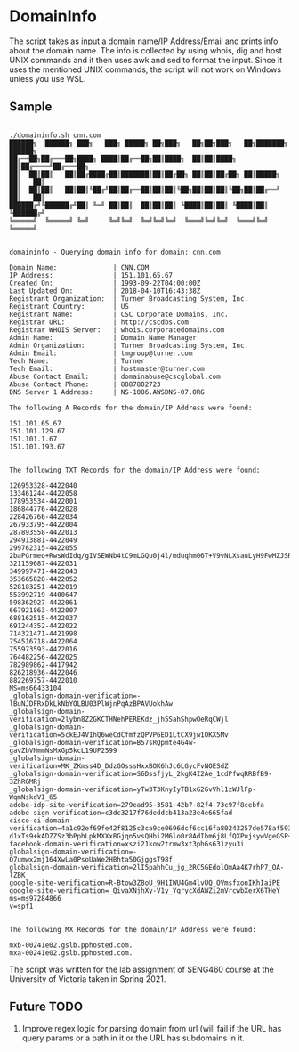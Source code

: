 # DomainInfo

The script takes as input a domain name/IP Address/Email and prints info about the domain name. The info is collected by using 
whois, dig and host UNIX commands and it then uses awk and sed to format the input. Since it uses the mentioned UNIX commands,
the script will not work on Windows unless you use WSL.

## Sample 
```shell

./domaininfo.sh cnn.com
██████╗  ██████╗ ███╗   ███╗ █████╗ ██╗███╗   ██╗██╗███╗   ██╗███████╗ ██████╗ 
██╔══██╗██╔═══██╗████╗ ████║██╔══██╗██║████╗  ██║██║████╗  ██║██╔════╝██╔═══██╗
██║  ██║██║   ██║██╔████╔██║███████║██║██╔██╗ ██║██║██╔██╗ ██║█████╗  ██║   ██║
██║  ██║██║   ██║██║╚██╔╝██║██╔══██║██║██║╚██╗██║██║██║╚██╗██║██╔══╝  ██║   ██║
██████╔╝╚██████╔╝██║ ╚═╝ ██║██║  ██║██║██║ ╚████║██║██║ ╚████║██║     ╚██████╔╝
╚═════╝  ╚═════╝ ╚═╝     ╚═╝╚═╝  ╚═╝╚═╝╚═╝  ╚═══╝╚═╝╚═╝  ╚═══╝╚═╝      ╚═════╝ 
                                                                               

domaininfo - Querying domain info for domain: cnn.com

Domain Name:              | CNN.COM
IP Address:               | 151.101.65.67
Created On:               | 1993-09-22T04:00:00Z
Last Updated On:          | 2018-04-10T16:43:38Z
Registrant Organization:  | Turner Broadcasting System, Inc.
Registrant Country:       | US
Registrant Name:          | CSC Corporate Domains, Inc.
Registrar URL:            | http://cscdbs.com
Registrar WHOIS Server:   | whois.corporatedomains.com
Admin Name:               | Domain Name Manager
Admin Organization:       | Turner Broadcasting System, Inc.
Admin Email:              | tmgroup@turner.com
Tech Name:                | Turner
Tech Email:               | hostmaster@turner.com
Abuse Contact Email:      | domainabuse@cscglobal.com
Abuse Contact Phone:      | 8887802723
DNS Server 1 Address:     | NS-1086.AWSDNS-07.ORG

The following A Records for the domain/IP Address were found:

151.101.65.67
151.101.129.67
151.101.1.67
151.101.193.67


The following TXT Records for the domain/IP Address were found:

126953328-4422040
133461244-4422058
178953534-4422001
186844776-4422028
228426766-4422034
267933795-4422004
287893558-4422013
294913881-4422049
299762315-4422055
2baPGrmeo+RwsWdIdq/gIVSEWNb4tC9mLGQu0j4l/mduqhm06T+V9vNLXsauLyH9FwMZJSRHvj/YHGKOVWRylw==
321159687-4422031
349997471-4422043
353665828-4422052
528183251-4422019
553992719-4400647
598362927-4422061
667921863-4422007
688162515-4422037
691244352-4422022
714321471-4421998
754516718-4422064
755973593-4422016
764482256-4422025
782989862-4417942
826218936-4422046
882269757-4422010
MS=ms66433104
_globalsign-domain-verification=-lBuNJDFRxDkLkNbYOLBU03PlWjnPqAzBPAVUokhAw
_globalsign-domain-verification=2lybn8Z2GKCTHNehPEREKdz_jh5SahShpwOeRqCWjl
_globalsign-domain-verification=5ckEJ4VIhQ6weCdCfmfzQPVP6ED1LtCX9jw1OKX5Mv
_globalsign-domain-verification=B57sRQpmte4G4w-gavZbVNmmNsMxGp5kcL19UP2599
_globalsign-domain-verification=MK_ZKmss4D_DdzGOsssHxxBOK6hJc6LGycFvNOESdZ
_globalsign-domain-verification=S6DssfjyL_2kgK4I2Ae_1cdPfwqRRBfB9-3ZhRGMRj
_globalsign-domain-verification=yTw3T3KnyIyTB1xG2GvVhl1zWJlFp-WqmNskdVI_65
adobe-idp-site-verification=279ead95-3581-42b7-82f4-73c97f8cebfa
adobe-sign-verification=c3dc3217f76deddcb413a23e4e665fad
cisco-ci-domain-verification=4a1c92ef69fe42f8125c3ca9ce0696dcf6cc16fa80243257de578af593d19548
d1xTs9+kADZZSz3bPphLpkMXXxBGjqn5vsQHhi2M6lo0r8AdIbm6j8LfQXPujsywVgeGSP+AXWX0vO9Iep5cUg==
facebook-domain-verification=xszi21kow2trmw3xt3ph6s631zyu3i
globalsign-domain-verification=-Q7umwx2mj164XwLa0PsoUaWe2HBhta50GjggsT98f
globalsign-domain-verification=2lI5pahhCu_jg_2RC5GEdolQmAa4K7rhP7_OA-lZBK
google-site-verification=R-Btow3Z8oU_9H1IWU4Gm4lvUQ_OVmsfxonIKhIaiPE
google-site-verification=_QivaXNjhXy-V1y_YqrycXdAWZi2mVrcwbXerX6THeY
ms=ms97284866
v=spf1


The following MX Records for the domain/IP Address were found:

mxb-00241e02.gslb.pphosted.com.
mxa-00241e02.gslb.pphosted.com.
```

The script was written for the lab assignment of SENG460 course at the University of Victoria taken in Spring 2021.

## Future TODO

1. Improve regex logic for parsing domain from url (will fail if the URL has query params or a path in it or the URL has subdomains in it.
